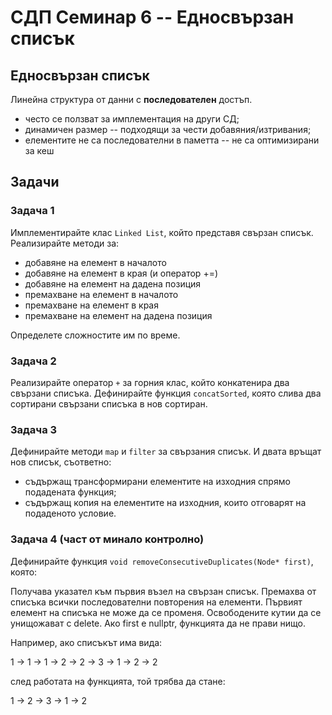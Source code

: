 # СДП Семинар 6 -- Едносвързан списък

## Едносвързан списък

Линейна структура от данни с **последователен** достъп.

- често се ползват за имплементация на други СД;
- динамичен размер -- подходящи за чести добавяния/изтривания;
- елементите не са последователни в паметта -- не са оптимизирани за кеш

## Задачи

### Задача 1

Имплементирайте клас `Linked List`, който представя свързан списък. Реализирайте методи за:

- добавяне на елемент в началото
- добавяне на елемент в края (и оператор +=)
- добавяне на елемент на дадена позиция
- премахване на елемент в началото
- премахване на елемент в края
- премахване на елемент на дадена позиция

Определете сложностите им по време.

### Задача 2

Реализирайте оператор `+` за горния клас, който конкатенира два свързани списъка. Дефинирайте функция `concatSorted`, която слива два сортирани свързани списъка в нов сортиран.

### Задача 3

Дефинирайте методи `map` и `filter` за свързания списък. И двата връщат нов списък, съответно:

- съдържащ трансформирани елементите на изходния спрямо подадената функция;
- съдържащ копия на елементите на изходния, които отговарят на подаденото условие.

### Задача 4 (част от минало контролно)

Дефинирайте функция `void removeConsecutiveDuplicates(Node* first)`,  която:

Получава указател към първия възел на свързан списък. Премахва от списъка всички последователни повторения на елементи. Първият елемент на списъка не може да се променя. Освободените кутии да се унищожават с delete. Ако first е nullptr, функцията да не прави нищо.

Например, ако списъкът има вида:

1 -> 1 -> 1 -> 2 -> 2 -> 3 -> 1 -> 2 -> 2

след работата на функцията, той трябва да стане:

1 -> 2 -> 3 -> 1 -> 2
